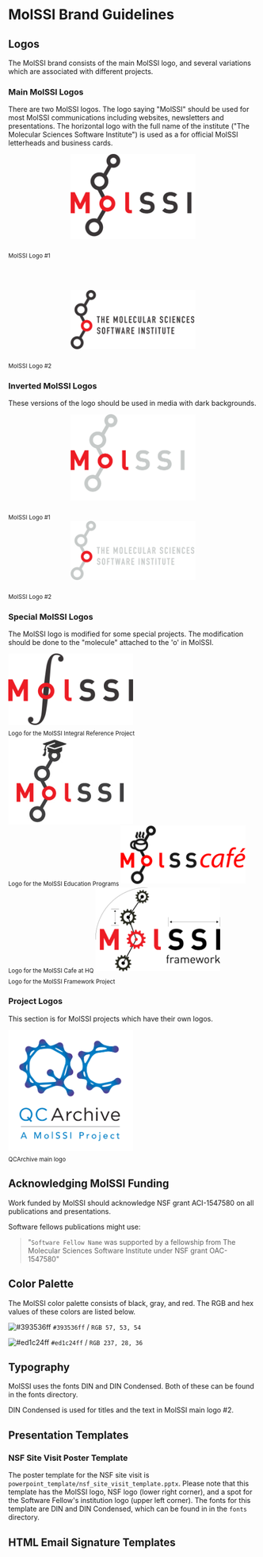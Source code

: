 # MolSSI Brand Guidelines

## Logos
The MolSSI brand consists of the main MolSSI logo, and several variations which are associated with different projects.

### Main MolSSI Logos
There are two MolSSI logos. The logo saying "MolSSI" should  be used for most MolSSI communications including websites, newsletters and presentations. The horizontal logo with the full name of the institute ("The Molecular Sciences Software Institute") is used as a for official MolSSI letterheads and business cards.

<center>
<img src="logos/main_logo/molssi_main_logo.png" width="50%">
</center>
<br><sub> MolSSI Logo #1 </sub>

<br><br>

<center>
<img src="logos/main_logo/molssi_main_horizontal.png" width="50%">
</center>
<br><sub> MolSSI Logo #2 </sub>

### Inverted MolSSI Logos
These versions of the logo should be used in media with dark backgrounds.

<center>
<img src="logos/main_logo/molssi_main_logo_inverted.png" width="50%">
</center>
<br><sub> MolSSI Logo #1 </sub>

<center>
<img src="logos/main_logo/molssi_main_horizontal_inverted.png" width="50%">
</center>
<br><sub> MolSSI Logo #2 </sub>

### Special MolSSI Logos

The MolSSI logo is modified for some special projects. The modification should be done to the "molecule" attached to the 'o' in MolSSI.

<img src="logos/molssi_integral.png" width="50%">
<br><sub> Logo for the MolSSI Integral Reference Project</sub>  

<img src="logos/molssi_sss.jpg" width="50%">
<br><sub> Logo for the MolSSI Education Programs</sub>  

<img src="logos/molsscafe.jpg" width="50%">
<br><sub> Logo for the MolSSI Cafe at HQ</sub>  

<img src="logos/molssi_framework.png" width="50%">
<br><sub> Logo for the MolSSI Framework Project</sub>  

### Project Logos

This section is for MolSSI projects which have their own logos.

<img src="logos/qcarchive/QCArchiveLogo.png" width="50%">
<br><sub>QCArchive main logo</sub>  

## Acknowledging MolSSI Funding
Work funded by MolSSI should acknowledge NSF grant ACI-1547580 on all publications and presentations.

Software fellows publications might use:

> "`Software Fellow Name` was supported by a fellowship from The Molecular Sciences Software Institute under NSF grant OAC-1547580"

## Color Palette
The MolSSI color palette consists of black, gray, and red. The RGB and hex values of these colors are listed below.

![#393536ff](https://placehold.it/100x50/393536ff/000000?text=+) `#393536ff` / `RGB 57, 53, 54`

![#ed1c24ff](https://placehold.it/100x50/ed1c24ff/000000?text=+) `#ed1c24ff` / `RGB 237, 28, 36`

## Typography

MolSSI uses the fonts DIN and DIN Condensed. Both of these can be found in the fonts directory.

DIN Condensed is used for titles and the text in MolSSI main logo #2.

## Presentation Templates

### NSF Site Visit Poster Template
The poster template for the NSF site visit is `powerpoint_template/nsf_site_visit_template.pptx`. Please note that this template has the MolSSI logo, NSF logo (lower right corner), and a spot for the Software Fellow's institution logo (upper left corner). The fonts for this template are DIN and DIN Condensed, which can be found in in the `fonts` directory.

## HTML Email Signature Templates
